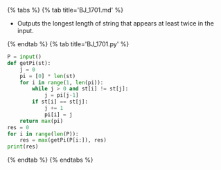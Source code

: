 {% tabs %}
{% tab title='BJ_1701.md' %}

* Outputs the longest length of string that appears at least twice in the input.

{% endtab %}
{% tab title='BJ_1701.py' %}

```py
P = input()
def getPi(st):
    j = 0
    pi = [0] * len(st)
    for i in range(1, len(pi)):
        while j > 0 and st[i] != st[j]:
            j = pi[j-1]
        if st[i] == st[j]:
            j += 1
            pi[i] = j
    return max(pi)
res = 0
for i in range(len(P)):
    res = max(getPi(P[i:]), res)
print(res)
```

{% endtab %}
{% endtabs %}
